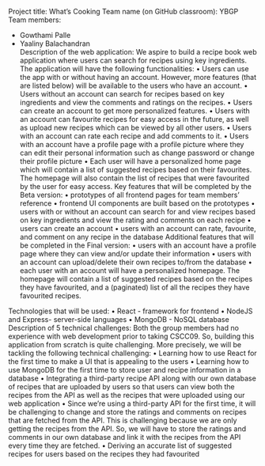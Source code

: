 Project title: What’s Cooking
Team name (on GitHub classroom): YBGP
Team members:
*	Gowthami Palle
*	Yaaliny Balachandran	
Description of the web application:
We aspire to build a recipe book web application where users can search for recipes using key ingredients. The application will have the following functionalities:
•	Users can use the app with or without having an account. However, more features (that are listed below) will be available to the users who have an account.
•	Users without an account can search for recipes based on key ingredients and view the comments and ratings on the recipes.
•	Users can create an account to get more personalized features.
•	Users with an account can favourite recipes for easy access in the future, as well as upload new recipes which can be viewed by all other users.
•	Users with an account can rate each recipe and add comments to it.
•	Users with an account have a profile page with a profile picture where they can edit their personal information such as change password or change their profile picture
•	Each user will have a personalized home page which will contain a list of suggested recipes based on their favourites. The homepage will also contain the list of recipes that were favourited by the user for easy access.
Key features that will be completed by the Beta version:
•	prototypes of all frontend pages for team members’ reference
•	frontend UI components are built based on the prototypes
•	users with or without an account can search for and view recipes based on key ingredients and view the rating and comments on each recipe
•	users can create an account
•	users with an account can rate, favourite, and comment on any recipe in the database
Additional features that will be completed in the Final version:
•	users with an account have a profile page where they can view and/or update their information
•	users with an account can upload/delete their own recipes to/from the database
•	each user with an account will have a personalized homepage. The homepage will contain a list of suggested recipes based on the recipes they have favourited, and a (paginated) list of all the recipes they have favourited recipes.


Technologies that will be used:
•	React - framework for frontend
•	NodeJS and Express- server-side languages
•	MongoDB - NoSQL database
Description of 5 technical challenges:
Both the group members had no experience with web development prior to taking CSCC09. So, building this application from scratch is quite challenging. More precisely, we will be tackling the following technical challenging:
•	Learning how to use React for the first time to make a UI that is appealing to the users
•	Learning how to use MongoDB for the first time to store user and recipe information in a database
•	Integrating a third-party recipe API along with our own database of recipes that are uploaded by users so that users can view both the recipes from the API as well as the recipes that were uploaded using our web application
•	Since we’re using a third-party API for the first time, it will be challenging to change and store the ratings and comments on recipes that are fetched from the API. This is challenging because we are only getting the recipes from the API. So, we will have to store the ratings and comments in our own database and link it with the recipes from the API every time they are fetched.
•	Deriving an accurate list of suggested recipes for users based on the recipes they had favourited
